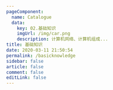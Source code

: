 ```yaml
---
pageComponent: 
  name: Catalogue
  data: 
    key: 02.基础知识
    imgUrl: /img/car.png
    description: 计算机网络、计算机组成...
title: 基础知识
date: 2020-03-11 21:50:54
permalink: /basicknowledge
sidebar: false
article: false
comment: false
editLink: false
---
```

